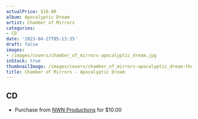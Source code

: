```yaml
---
actualPrice: $10.00
album: Apocalyptic Dream
artist: Chamber of Mirrors
categories:
- CD
date: '2023-04-27T05:13:35'
draft: false
images:
- /images/covers/chamber_of_mirrors-apocalyptic_dream.jpg
inStock: true
thumbnailImage: /images/covers/chamber_of_mirrors-apocalyptic_dream-thumb.jpg
title: Chamber of Mirrors - Apocalyptic Dream
---
```


## CD
* Purchase from [NWN Productions](http://shop.nwnprod.com/index.php?route=product/product&path=93&product_id=24825&sort=pd.name&order=ASC) for $10.00
